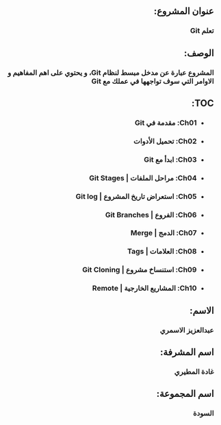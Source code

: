 <div  dir="rtl">

## عنوان المشروع:

### تعلم Git

## الوصف:

### المشروع عبارة عن مدخل مبسط لنظام Git، و يحتوي على اهم المفاهيم و الاوامر التي سوف تواجهها في عملك مع Git

## TOC:

- ### Ch01: مقدمة في Git 
- ### Ch02: تحميل الأدوات 
- ### Ch03: ابدأ مع Git 
- ### Ch04: مراحل الملفات | Git Stages 
- ### Ch05: استعراض تاريخ المشروع | Git log 
- ### Ch06: الفروع | Git Branches 
- ### Ch07: الدمج | Merge 
- ### Ch08: العلامات | Tags 
- ### Ch09: استنساخ مشروع | Git Cloning
- ### Ch10: المشاريع الخارجية | Remote 

## الاسم:

### عبدالعزيز الاسمري

## اسم المشرفة:

### غادة المطيري

## اسم المجموعة:

### السودة

</div>
